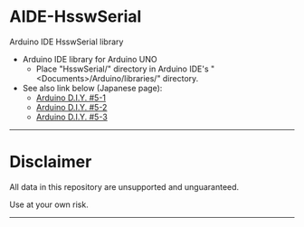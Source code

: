 # AIDE-HsswSerial
Arduino IDE HsswSerial library

- Arduino IDE library for Arduino UNO
	- Place "HsswSerial/" directory in Arduino IDE's "\<Documents\>/Arduino/libraries/" directory.
- See also link below (Japanese page):
  - [Arduino D.I.Y. #5-1](http://hello.world.coocan.jp/ARDUINO5/arduino5_1.html)
  - [Arduino D.I.Y. #5-2](http://hello.world.coocan.jp/ARDUINO5/arduino5_2.html)
  - [Arduino D.I.Y. #5-3](http://hello.world.coocan.jp/ARDUINO5/arduino5_3.html)

--------
# Disclaimer
 All data in this repository are unsupported and unguaranteed.

 Use at your own risk.

--------
